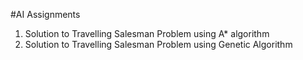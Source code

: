 #AI Assignments<br />
1. Solution to Travelling Salesman Problem using A* algorithm<br />
2. Solution to Travelling Salesman Problem using Genetic Algorithm<br />
